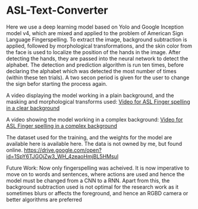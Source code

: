 # ASL-Text-Converter

Here we use a deep learning model based on Yolo and Google Inception model v4, which are mixed and applied to the problem of American Sign Language Fingerspelling. To extract the image, background subtraction is applied, followed by morphological transformations, and the skin color from the face is used to localize the position of the hands in the image. After detecting the hands, they are passed into the neural network to detect the alphabet. The detection and prediction algorithm is run ten times, before declaring the alphabet which was detected the most number of times (within these ten trials). A two secon period is given for the user to change the sign befor starting the process again.

A video displaying the model working in a plain background, and the masking and morphological transforms used:
[Video for ASL Finger spelling in a clear background](https://drive.google.com/open?id=14OoIpv12VfPt8vS646wrP4tz7C4Ri2DE "Click to play")

A video showing the model working in a complex background:
[Video for ASL Finger spelling in a complex background](https://drive.google.com/open?id=1gHykSgf7ESIyXpDeAKlczY0QtzOsvlLH "Click to play")

The dataset used for the training, and the weights for the model are available here is available here. The data is not owned by me, but found online.
https://drive.google.com/open?id=1SpY6TJGOjZw3_WH_4zeaoHmjBL5HMsul

Future Work:
Now only fingerspelling was acheived. It is now imperative to move on to words and sentences, where actions are used and hence the model must be changed from a CNN to a RNN. Apart from this, the background subtraction used is not optimal for the research work as it sometimes blurs or affects the foreground, and hence an RGBD camera or better algorithms are preferred
